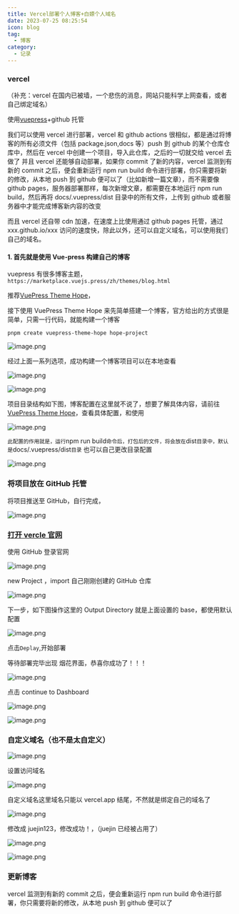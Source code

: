 ```yaml
---
title: Vercel部署个人博客+白嫖个人域名
date: 2023-07-25 08:25:54
icon: blog
tag:
  - 博客
category:
  - 记录
---
```


### vercel

（补充：vercel 在国内已被墙，一个悲伤的消息，网站只能科学上网查看，或者自己绑定域名）

使用[vuepress](https://so.csdn.net/so/search?q=vuepress&spm=1001.2101.3001.7020)+github 托管

我们可以使用 vercel 进行部署，vercel 和 github actions 很相似，都是通过将博客的所有必须文件（包括 package.json,docs 等）push 到 github 的某个仓库仓库中，然后在 vercel 中创建一个项目，导入此仓库，之后的一切就交给 vercel 去做了
并且 vercel 还能够自动部署，如果你 commit 了新的内容，vercel 监测到有新的 commit 之后，便会重新运行 npm run build 命令进行部署，你只需要将新的修改，从本地 push 到 github 便可以了（比如新增一篇文章），而不需要像 github pages，服务器部署那样，每次新增文章，都需要在本地运行 npm run build，然后再将 docs/.vuepress/dist 目录中的所有文件，上传到 github 或者服务器中才能完成博客新内容的改变

而且 vercel 还自带 cdn 加速，在速度上比使用通过 github pages 托管，通过 xxx.github.io/xxx 访问的速度快，除此以外，还可以自定义域名，可以使用我们自己的域名。

#### 1. 首先就是使用 Vue-press 构建自己的博客

vuepress 有很多博客主题，`https://marketplace.vuejs.press/zh/themes/blog.html`

推荐[VuePress Theme Hope](https://theme-hope.vuejs.press/zh/cookbook/)，

接下使用 VuePress Theme Hope 来先简单搭建一个博客，官方给出的方式很是简单，只需一行代码，就能构建一个博客

`pnpm create vuepress-theme-hope hope-project`

![image.png](https://p6-juejin.byteimg.com/tos-cn-i-k3u1fbpfcp/144fd909327249fabcb46f1d3b35ce15~tplv-k3u1fbpfcp-watermark.image?)

经过上面一系列选项，成功构建一个博客项目可以在本地查看

![image.png](https://p6-juejin.byteimg.com/tos-cn-i-k3u1fbpfcp/50da5c15086c459baa6d04d3e3fb32e5~tplv-k3u1fbpfcp-watermark.image?)

![image.png](https://p6-juejin.byteimg.com/tos-cn-i-k3u1fbpfcp/86b4aa0ed52c484095744a89cbbd6903~tplv-k3u1fbpfcp-watermark.image?)

项目目录结构如下图，博客配置在这里就不说了，想要了解具体内容，请前往[VuePress Theme Hope](https://theme-hope.vuejs.press/zh/cookbook/)，查看具体配置，和使用

![image.png](https://p6-juejin.byteimg.com/tos-cn-i-k3u1fbpfcp/301d2028602a4fa3ba5f3b1185da2fda~tplv-k3u1fbpfcp-watermark.image?)

`此配置的作用就是，运行`npm run build`命令后，打包后的文件，将会放在`dist`目录中，默认是`docs/.vuepress/dist`目录` 也可以自己更改目录配置

![image.png](https://p3-juejin.byteimg.com/tos-cn-i-k3u1fbpfcp/5cc2eba9115144ea8f5815f33697545e~tplv-k3u1fbpfcp-watermark.image?)

### 将项目放在 GitHub 托管

将项目推送至 GitHub，自行完成，

![image.png](https://p3-juejin.byteimg.com/tos-cn-i-k3u1fbpfcp/e4772a14210f4cd2b5cf53e044fd1516~tplv-k3u1fbpfcp-watermark.image?)

### [打开 vercle 官网](https://vercel.com/)

使用 GitHub 登录官网

![image.png](https://p1-juejin.byteimg.com/tos-cn-i-k3u1fbpfcp/5ef967566b6b4602957a12e1b315bf8a~tplv-k3u1fbpfcp-watermark.image?)

new Project ，import 自己刚刚创建的 GitHub 仓库

![image.png](https://p6-juejin.byteimg.com/tos-cn-i-k3u1fbpfcp/ef0fcdc7b0ff4a89bbfb05e7bfa69506~tplv-k3u1fbpfcp-watermark.image?)

下一步，如下图操作这里的 Output Directory 就是上面设置的 base，都使用默认配置

![image.png](https://p9-juejin.byteimg.com/tos-cn-i-k3u1fbpfcp/385f8c79d5574830b23311bbbe8098de~tplv-k3u1fbpfcp-watermark.image?)

点击`Deplay`,开始部署

等待部署完毕出现 烟花界面，恭喜你成功了！！！

![image.png](https://p3-juejin.byteimg.com/tos-cn-i-k3u1fbpfcp/72a83f3380844615a753956a2b52395c~tplv-k3u1fbpfcp-watermark.image?)

点击 continue to Dashboard

![image.png](https://p6-juejin.byteimg.com/tos-cn-i-k3u1fbpfcp/cfe8a529692b4e7785cc382d2e12557c~tplv-k3u1fbpfcp-watermark.image?)

![image.png](https://p3-juejin.byteimg.com/tos-cn-i-k3u1fbpfcp/c2de157d6c7e46ed89a86e2ce0cd054b~tplv-k3u1fbpfcp-watermark.image?)

### 自定义域名（也不是太自定义）

![image.png](https://p3-juejin.byteimg.com/tos-cn-i-k3u1fbpfcp/d1d4ab2f89214ee0a6754a4a0c6caa9f~tplv-k3u1fbpfcp-watermark.image?)

设置访问域名

![image.png](https://p1-juejin.byteimg.com/tos-cn-i-k3u1fbpfcp/9283ee286ef74a32af0c4d22282afcfe~tplv-k3u1fbpfcp-watermark.image?)

自定义域名这里域名只能以 vercel.app 结尾，不然就是绑定自己的域名了

![image.png](https://p3-juejin.byteimg.com/tos-cn-i-k3u1fbpfcp/d2a2108987914628893d2b902caa6b47~tplv-k3u1fbpfcp-watermark.image?)

修改成 juejin123，修改成功！，（juejin 已经被占用了）

![image.png](https://p6-juejin.byteimg.com/tos-cn-i-k3u1fbpfcp/f17fd69bf5764689a0d24c741221fbb5~tplv-k3u1fbpfcp-watermark.image?)

![image.png](https://p9-juejin.byteimg.com/tos-cn-i-k3u1fbpfcp/8bd7fbbefe724bf79c51d3effecfe720~tplv-k3u1fbpfcp-watermark.image?)

### 更新博客

vercel 监测到有新的 commit 之后，便会重新运行 npm run build 命令进行部署，你只需要将新的修改，从本地 push 到 github 便可以了

